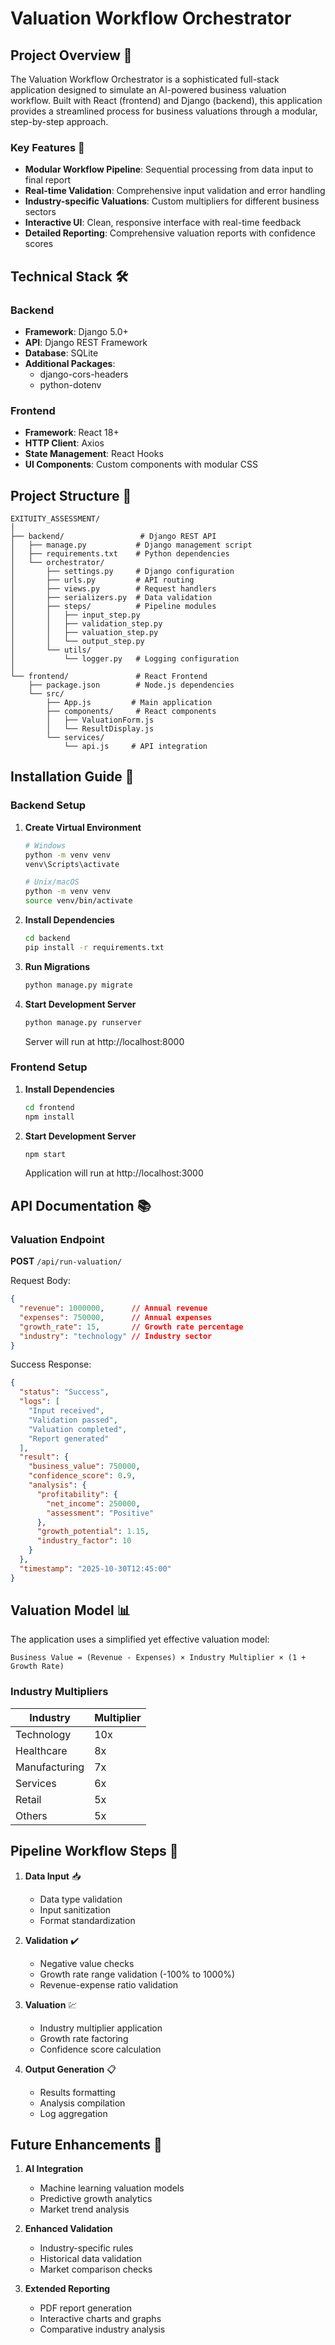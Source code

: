 # Valuation Workflow Orchestrator

## Project Overview 🎯

The Valuation Workflow Orchestrator is a sophisticated full-stack application designed to simulate an AI-powered business valuation workflow. Built with React (frontend) and Django (backend), this application provides a streamlined process for business valuations through a modular, step-by-step approach.

### Key Features 🌟

- **Modular Workflow Pipeline**: Sequential processing from data input to final report
- **Real-time Validation**: Comprehensive input validation and error handling
- **Industry-specific Valuations**: Custom multipliers for different business sectors
- **Interactive UI**: Clean, responsive interface with real-time feedback
- **Detailed Reporting**: Comprehensive valuation reports with confidence scores

## Technical Stack 🛠

### Backend
- **Framework**: Django 5.0+
- **API**: Django REST Framework
- **Database**: SQLite
- **Additional Packages**: 
  - django-cors-headers
  - python-dotenv

### Frontend
- **Framework**: React 18+
- **HTTP Client**: Axios
- **State Management**: React Hooks
- **UI Components**: Custom components with modular CSS

## Project Structure 📁

```
EXITUITY_ASSESSMENT/
│
├── backend/                 # Django REST API
│   ├── manage.py           # Django management script
│   ├── requirements.txt    # Python dependencies
│   └── orchestrator/
│       ├── settings.py     # Django configuration
│       ├── urls.py         # API routing
│       ├── views.py        # Request handlers
│       ├── serializers.py  # Data validation
│       ├── steps/          # Pipeline modules
│       │   ├── input_step.py
│       │   ├── validation_step.py
│       │   ├── valuation_step.py
│       │   └── output_step.py
│       └── utils/
│           └── logger.py   # Logging configuration
│
└── frontend/               # React Frontend
    ├── package.json        # Node.js dependencies
    └── src/
        ├── App.js         # Main application
        ├── components/     # React components
        │   ├── ValuationForm.js
        │   └── ResultDisplay.js
        └── services/
            └── api.js     # API integration
```

## Installation Guide 🚀

### Backend Setup

1. **Create Virtual Environment**
   ```bash
   # Windows
   python -m venv venv
   venv\Scripts\activate

   # Unix/macOS
   python -m venv venv
   source venv/bin/activate
   ```

2. **Install Dependencies**
   ```bash
   cd backend
   pip install -r requirements.txt
   ```

3. **Run Migrations**
   ```bash
   python manage.py migrate
   ```

4. **Start Development Server**
   ```bash
   python manage.py runserver
   ```
   Server will run at http://localhost:8000

### Frontend Setup

1. **Install Dependencies**
   ```bash
   cd frontend
   npm install
   ```

2. **Start Development Server**
   ```bash
   npm start
   ```
   Application will run at http://localhost:3000

## API Documentation 📚

### Valuation Endpoint

**POST** `/api/run-valuation/`

Request Body:
```json
{
  "revenue": 1000000,      // Annual revenue
  "expenses": 750000,      // Annual expenses
  "growth_rate": 15,       // Growth rate percentage
  "industry": "technology" // Industry sector
}
```

Success Response:
```json
{
  "status": "Success",
  "logs": [
    "Input received",
    "Validation passed",
    "Valuation completed",
    "Report generated"
  ],
  "result": {
    "business_value": 750000,
    "confidence_score": 0.9,
    "analysis": {
      "profitability": {
        "net_income": 250000,
        "assessment": "Positive"
      },
      "growth_potential": 1.15,
      "industry_factor": 10
    }
  },
  "timestamp": "2025-10-30T12:45:00"
}
```

## Valuation Model 📊

The application uses a simplified yet effective valuation model:

```
Business Value = (Revenue - Expenses) × Industry Multiplier × (1 + Growth Rate)
```

### Industry Multipliers
| Industry      | Multiplier |
|---------------|------------|
| Technology    | 10x        |
| Healthcare    | 8x         |
| Manufacturing | 7x         |
| Services      | 6x         |
| Retail        | 5x        |
| Others        | 5x         |

## Pipeline Workflow Steps 🔄

1. **Data Input** 📥
   - Data type validation
   - Input sanitization
   - Format standardization

2. **Validation** ✔️
   - Negative value checks
   - Growth rate range validation (-100% to 1000%)
   - Revenue-expense ratio validation

3. **Valuation** 💹
   - Industry multiplier application
   - Growth rate factoring
   - Confidence score calculation

4. **Output Generation** 📋
   - Results formatting
   - Analysis compilation
   - Log aggregation

## Future Enhancements 🚀

1. **AI Integration**
   - Machine learning valuation models
   - Predictive growth analytics
   - Market trend analysis

2. **Enhanced Validation**
   - Industry-specific rules
   - Historical data validation
   - Market comparison checks

3. **Extended Reporting**
   - PDF report generation
   - Interactive charts and graphs
   - Comparative industry analysis
